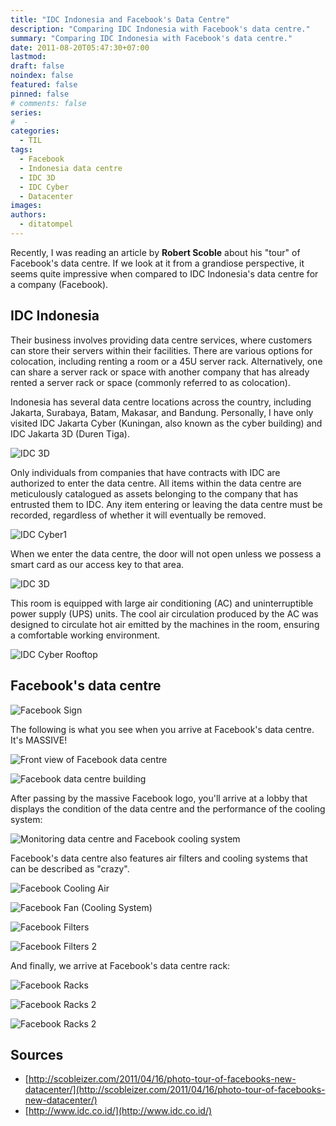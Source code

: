 ```yaml
---
title: "IDC Indonesia and Facebook's Data Centre"
description: "Comparing IDC Indonesia with Facebook's data centre."
summary: "Comparing IDC Indonesia with Facebook's data centre."
date: 2011-08-20T05:47:30+07:00
lastmod:
draft: false
noindex: false
featured: false
pinned: false
# comments: false
series:
#  -
categories:
  - TIL
tags:
  - Facebook
  - Indonesia data centre
  - IDC 3D
  - IDC Cyber
  - Datacenter
images:
authors:
  - ditatompel
---
```


Recently, I was reading an article by **Robert Scoble** about his "tour" of Facebook's data centre. If we look at it from a grandiose perspective, it seems quite impressive when compared to IDC Indonesia's data centre for a company (Facebook).

## IDC Indonesia

Their business involves providing data centre services, where customers can store their servers within their facilities. There are various options for colocation, including renting a room or a 45U server rack. Alternatively, one can share a server rack or space with another company that has already rented a server rack or space (commonly referred to as colocation).

Indonesia has several data centre locations across the country, including Jakarta, Surabaya, Batam, Makasar, and Bandung. Personally, I have only visited IDC Jakarta Cyber (Kuningan, also known as the cyber building) and IDC Jakarta 3D (Duren Tiga).

![IDC 3D](idc-3d-2.jpg#center)

Only individuals from companies that have contracts with IDC are authorized to enter the data centre. All items within the data centre are meticulously catalogued as assets belonging to the company that has entrusted them to IDC. Any item entering or leaving the data centre must be recorded, regardless of whether it will eventually be removed.

![IDC Cyber1](idc-cyber.jpg#center)

When we enter the data centre, the door will not open unless we possess a smart card as our access key to that area.

![IDC 3D](idc-3d.jpg#center)

This room is equipped with large air conditioning (AC) and uninterruptible power supply (UPS) units. The cool air circulation produced by the AC was designed to circulate hot air emitted by the machines in the room, ensuring a comfortable working environment.

![IDC Cyber Rooftop](idc-cyber-roof.jpg#center)

## Facebook's data centre

![Facebook Sign](facebook-sign.jpg#center)

The following is what you see when you arrive at Facebook's data centre. It's MASSIVE!

![Front view of Facebook data centre](facebook-data-center-pertama-tiba.jpg#center)

![Facebook data centre building](facebook-flag.jpg#center)

After passing by the massive Facebook logo, you'll arrive at a lobby that displays the condition of the data centre and the performance of the cooling system:

![Monitoring data centre and Facebook cooling system](facebook-monitoring-lobby.jpg#center)

Facebook's data centre also features air filters and cooling systems that can be described as "crazy".

![Facebook Cooling Air](facebook-cooling-air.jpg#center)

![Facebook Fan (Cooling System)](facebook-fan.jpg#center)

![Facebook Filters](facebook-filters.jpg#center)

![Facebook Filters 2](facebook-filters2.jpg#center)

And finally, we arrive at Facebook's data centre rack:

![Facebook Racks](facebook-racks.jpg#center)

![Facebook Racks 2](facebook-racks2.jpg#center)

![Facebook Racks 2](facebook-racks3.jpg#center)

## Sources

- [http://scobleizer.com/2011/04/16/photo-tour-of-facebooks-new-datacenter/](http://scobleizer.com/2011/04/16/photo-tour-of-facebooks-new-datacenter/)
- [http://www.idc.co.id/](http://www.idc.co.id/)
